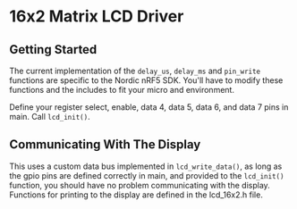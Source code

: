# 16x2 Matrix LCD Driver

## Getting Started
The current implementation of the `delay_us`, `delay_ms` and `pin_write` functions are specific to the Nordic nRF5 SDK. You'll have to modify these functions and the includes to fit your micro and environment.

Define your register select, enable, data 4, data 5, data 6, and data 7 pins in main. Call `lcd_init()`.

## Communicating With The Display
This uses a custom data bus implemented in `lcd_write_data()`, as long as the gpio pins are defined correctly in main, and provided to the `lcd_init()` function, you should have no problem communicating with the display. Functions for printing to the display are defined in the lcd_16x2.h file.